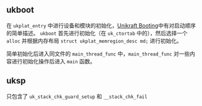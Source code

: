 ## ukboot
在 `ukplat_entry` 中进行设备和模块的初始化，[Unikraft Booting](https://unikraft.org/docs/develop/booting/)中有对启动顺序的简单描述。
`ukboot` 首先进行初始化（在 `uk_ctortab` 中的），然后选择一个 `alloc` 并根据内存布局 `struct ukplat_memregion_desc md;` 进行初始化。

简单初始化后进入同文件的 `main_thread_func` 中，`main_thread_func` 对一些内容进行初始化操作后进入 `main` 函数。

## uksp
只包含了 `uk_stack_chk_guard_setup` 和 `__stack_chk_fail`